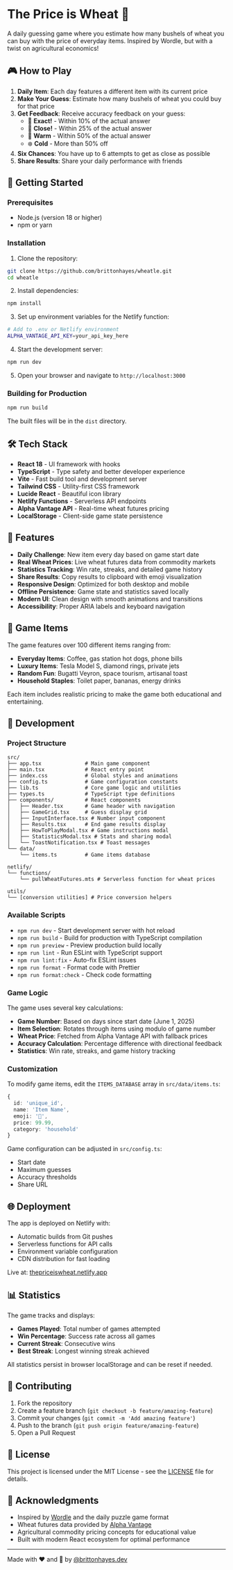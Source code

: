 # The Price is Wheat 🌾

A daily guessing game where you estimate how many bushels of wheat you can buy with the price of everyday items. Inspired by Wordle, but with a twist on agricultural economics!

## 🎮 How to Play

1. **Daily Item**: Each day features a different item with its current price
2. **Make Your Guess**: Estimate how many bushels of wheat you could buy for that price
3. **Get Feedback**: Receive accuracy feedback on your guess:
   - 🎯 **Exact!** - Within 10% of the actual answer
   - 🌾 **Close!** - Within 25% of the actual answer  
   - 🌱 **Warm** - Within 50% of the actual answer
   - ❄️ **Cold** - More than 50% off
4. **Six Chances**: You have up to 6 attempts to get as close as possible
5. **Share Results**: Share your daily performance with friends

## 🚀 Getting Started

### Prerequisites

- Node.js (version 18 or higher)
- npm or yarn

### Installation

1. Clone the repository:

```bash
git clone https://github.com/brittonhayes/wheatle.git
cd wheatle
```

2. Install dependencies:

```bash
npm install
```

3. Set up environment variables for the Netlify function:

```bash
# Add to .env or Netlify environment
ALPHA_VANTAGE_API_KEY=your_api_key_here
```

4. Start the development server:

```bash
npm run dev
```

5. Open your browser and navigate to `http://localhost:3000`

### Building for Production

```bash
npm run build
```

The built files will be in the `dist` directory.

## 🛠️ Tech Stack

- **React 18** - UI framework with hooks
- **TypeScript** - Type safety and better developer experience
- **Vite** - Fast build tool and development server
- **Tailwind CSS** - Utility-first CSS framework
- **Lucide React** - Beautiful icon library
- **Netlify Functions** - Serverless API endpoints
- **Alpha Vantage API** - Real-time wheat futures pricing
- **LocalStorage** - Client-side game state persistence

## 📱 Features

- **Daily Challenge**: New item every day based on game start date
- **Real Wheat Prices**: Live wheat futures data from commodity markets
- **Statistics Tracking**: Win rate, streaks, and detailed game history
- **Share Results**: Copy results to clipboard with emoji visualization
- **Responsive Design**: Optimized for both desktop and mobile
- **Offline Persistence**: Game state and statistics saved locally
- **Modern UI**: Clean design with smooth animations and transitions
- **Accessibility**: Proper ARIA labels and keyboard navigation

## 🌾 Game Items

The game features over 100 different items ranging from:
- **Everyday Items**: Coffee, gas station hot dogs, phone bills
- **Luxury Items**: Tesla Model S, diamond rings, private jets  
- **Random Fun**: Bugatti Veyron, space tourism, artisanal toast
- **Household Staples**: Toilet paper, bananas, energy drinks

Each item includes realistic pricing to make the game both educational and entertaining.

## 🔧 Development

### Project Structure

```
src/
├── app.tsx              # Main game component
├── main.tsx             # React entry point
├── index.css            # Global styles and animations
├── config.ts            # Game configuration constants
├── lib.ts               # Core game logic and utilities
├── types.ts             # TypeScript type definitions
├── components/          # React components
│   ├── Header.tsx       # Game header with navigation
│   ├── GameGrid.tsx     # Guess display grid
│   ├── InputInterface.tsx # Number input component
│   ├── Results.tsx      # End game results display
│   ├── HowToPlayModal.tsx # Game instructions modal
│   ├── StatisticsModal.tsx # Stats and sharing modal
│   └── ToastNotification.tsx # Toast messages
└── data/
    └── items.ts         # Game items database

netlify/
└── functions/
    └── pullWheatFutures.mts # Serverless function for wheat prices

utils/
└── [conversion utilities] # Price conversion helpers
```

### Available Scripts

- `npm run dev` - Start development server with hot reload
- `npm run build` - Build for production with TypeScript compilation
- `npm run preview` - Preview production build locally
- `npm run lint` - Run ESLint with TypeScript support
- `npm run lint:fix` - Auto-fix ESLint issues
- `npm run format` - Format code with Prettier
- `npm run format:check` - Check code formatting

### Game Logic

The game uses several key calculations:
- **Game Number**: Based on days since start date (June 1, 2025)
- **Item Selection**: Rotates through items using modulo of game number
- **Wheat Price**: Fetched from Alpha Vantage API with fallback prices
- **Accuracy Calculation**: Percentage difference with directional feedback
- **Statistics**: Win rate, streaks, and game history tracking

### Customization

To modify game items, edit the `ITEMS_DATABASE` array in `src/data/items.ts`:

```typescript
{
  id: 'unique_id',
  name: 'Item Name',
  emoji: '📱',
  price: 99.99,
  category: 'household'
}
```

Game configuration can be adjusted in `src/config.ts`:
- Start date
- Maximum guesses
- Accuracy thresholds
- Share URL

## 🌐 Deployment

The app is deployed on Netlify with:
- Automatic builds from Git pushes
- Serverless functions for API calls
- Environment variable configuration
- CDN distribution for fast loading

Live at: [thepriceiswheat.netlify.app](https://thepriceiswheat.netlify.app)

## 📊 Statistics

The game tracks and displays:
- **Games Played**: Total number of games attempted
- **Win Percentage**: Success rate across all games
- **Current Streak**: Consecutive wins
- **Best Streak**: Longest winning streak achieved

All statistics persist in browser localStorage and can be reset if needed.

## 🤝 Contributing

1. Fork the repository
2. Create a feature branch (`git checkout -b feature/amazing-feature`)
3. Commit your changes (`git commit -m 'Add amazing feature'`)
4. Push to the branch (`git push origin feature/amazing-feature`)
5. Open a Pull Request

## 📄 License

This project is licensed under the MIT License - see the [LICENSE](LICENSE) file for details.

## 🙏 Acknowledgments

- Inspired by [Wordle](https://www.nytimes.com/games/wordle/index.html) and the daily puzzle game format
- Wheat futures data provided by [Alpha Vantage](https://www.alphavantage.co/)
- Agricultural commodity pricing concepts for educational value
- Built with modern React ecosystem for optimal performance

---

Made with ❤️ and 🌾 by [@brittonhayes.dev](https://bsky.app/profile/brittonhayes.dev)
